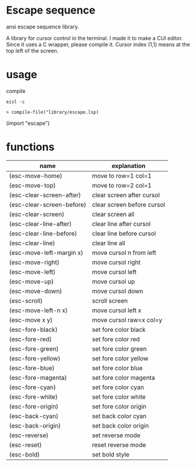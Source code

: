 # Escape sequence
ansi escape sequence library.

A library for cursor control in the terminal. I made it to make a CUI editor. Since it uses a C wrapper, please compile it. Cursor index (1,1) means at the top left of the screen. 

# usage
compile 

```
eisl -c

> compile-file("library/escape.lsp)
```

(import "escape")

# functions

|name                     | explanation               |
|-------------------------|---------------------------|
|(esc-move-home)          | move to row=1 col=1       |
|(esc-move-top)           | move to row=2 col=1       |
|(esc-clear-screen-after) | clear screen after cursol |
|(esc-clear-screen-before)| clear screen before cursol|
|(esc-clear-screen)       | clear screen all          |
|(esc-clear-line-after)   | clear line after cursol   |
|(esc-clear-line-before)  | clear line before cursol  |
|(esc-clear-line)         | clear line all            |
|(esc-move-left-margin x) | move cursol n from left   |
|(esc-move-right)         | move cursol right         |
|(esc-move-left)          | move cursol left          |
|(esc-move-up)            | move cursol up            |
|(esc-move-down)          | move cursol down          |
|(esc-scroll)             | scroll screen             |
|(esc-move-left-n x)      | move cursol left x        |
|(esc-move x y)           | move cursol raw=x col=y   |
|(esc-fore-black)         | set fore color black      |
|(esc-fore-red)           | set fore color red        |
|(esc-fore-green)         | set fore color green      |
|(esc-fore-yellow)        | set fore color yellow     |
|(esc-fore-blue)          | set fore color blue       |
|(esc-fore-magenta)       | set fore color magenta    |
|(esc-fore-cyan)          | set fore color cyan       |
|(esc-fore-white)         | set fore color white      |
|(esc-fore-origin)        | set fore color origin     |
|(esc-back-cyan)          | set back color cyan       |
|(esc-back-origin)        | set back color origin     |
|(esc-reverse)            | set reverse mode          |
|(esc-reset)              | reset reverse mode        |
|(esc-bold)               | set bold style            |




